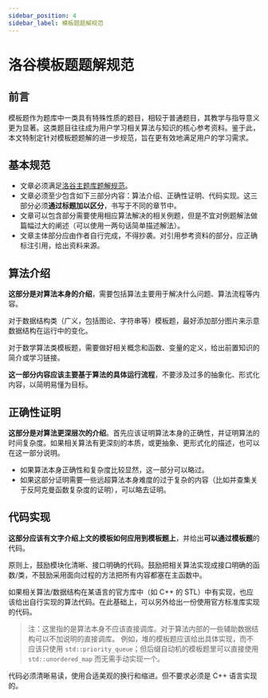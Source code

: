 ```yaml
---
sidebar_position: 4
sidebar_label: 模板题题解规范
---
```


# 洛谷模板题题解规范

## 前言

模板题作为题库中一类具有特殊性质的题目，相较于普通题目，其教学与指导意义更为显著。这类题目往往成为用户学习相关算法与知识的核心参考资料。鉴于此，本文特制定针对模板题题解的进一步规范，旨在更有效地满足用户的学习需求。

## 基本规范

- 文章必须满足[洛谷主题库题解规范](solution-standard.md)。
- 文章必须至少包含如下三部分内容：算法介绍、正确性证明、代码实现。这三部分必须**通过标题加以区分**，书写于不同的章节中。
- 文章可以包含部分需要使用相应算法解决的相关例题，但是不宜对例题解法做篇幅过大的阐述（可以使用一两句话简单描述解法）。
- 文章主体部分应由作者自行完成，不得抄袭。对引用参考资料的部分，应正确标注引用，给出资料来源。

## 算法介绍

**这部分是对算法本身的介绍**，需要包括算法主要用于解决什么问题、算法流程等内容。

对于数据结构类（广义，包括图论、字符串等）模板题，最好添加部分图片来示意数据结构在运行中的变化。

对于数学算法类模板题，需要做好相关概念和函数、变量的定义，给出前置知识的简介或学习链接。

**这一部分内容应该主要基于算法的具体运行流程**，不要涉及过多的抽象化、形式化内容，以简明易懂为目标。

## 正确性证明

**这部分是对算法更深层次的介绍**。首先应该证明算法本身的正确性，并证明算法的时间复杂度。如果相关算法有更深刻的本质，或更抽象、更形式化的描述，也可以在这一部分说明。

- 如果算法本身正确性和复杂度比较显然，这一部分可以略过。
- 如果这部分证明需要一些远超算法本身难度的过于复杂的内容（比如并查集关于反阿克曼函数复杂度的证明），可以略去证明。

## 代码实现

**这部分应该有文字介绍上文的模板如何应用到模板题上**，并给出**可以通过模板题**的代码。

原则上，鼓励模块化清晰、接口明确的代码。鼓励把相关算法实现成接口明确的函数/类，不鼓励采用面向过程的方法把所有内容都塞在主函数中。

如果相关算法/数据结构在某语言的官方库中（如 C++ 的 STL）中有实现，也应该给出自行实现的算法代码。在此基础上，可以另外给出一份使用官方标准库实现的代码。

> 注：这里指的是算法本身不应该直接调库。对于算法内部的一些辅助数据结构可以不加说明的直接调库。
> 例如，堆的模板题应该给出具体实现，而不应该只使用 `std::priority_queue`；但后缀自动机的模板题里可以直接使用 `std::unordered_map` 而无需手动实现一个。

代码必须清晰易读，使用合适美观的换行和缩进。但不要求必须是 C++ 语言实现的。
